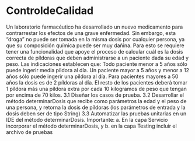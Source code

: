 # ControldeCalidad
Un laboratorio farmacéutico ha desarrollado un nuevo medicamento para contrarrestar los efectos de una grave enfermedad. Sin embargo, esta “droga” no puede ser tomada en la misma dosis por cualquier persona, ya que su composición química puede ser muy dañina. Para esto se requiere tener una funcionalidad que apoye el proceso de calcular cuál es la dosis correcta de píldoras que deben administrarse a un paciente dada su edad y peso. Las indicaciones establecen que: Todo paciente menor a 5 años sólo puede ingerir media píldora al día. Un paciente mayor a 5 años y menor a 12 años sólo puede ingerir una píldora al día. Para pacientes mayores a 50 años la dosis es de 2 píldoras al día. El resto de los pacientes deberá tomar 1 píldora más una píldora extra por cada 10 kilogramos de peso que tengan por encima de 70 kilos. 3.1 Diseñar los casos de prueba. 3.2 Desarrollar el método determinarDosis que recibe como parámetros la edad y el peso de una persona, y retorna la dosis de píldoras (los parámetros de entrada y la dosis deben ser de tipo String) 3.3 Automatizar las pruebas unitarias en un IDE del método determinarDosis. Importante: a. En la capa Servicio incorporar el método determinarDosis, y b. en la capa Testing incluir el archivo de pruebas
